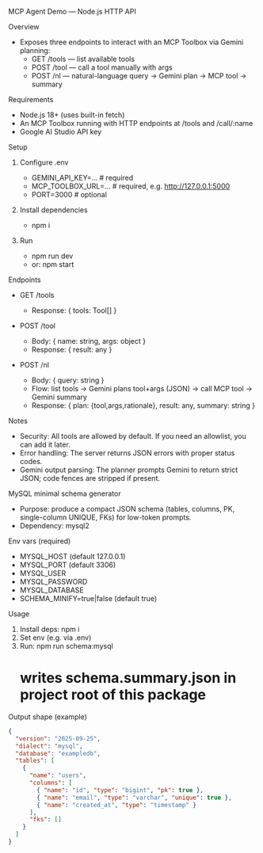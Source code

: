 MCP Agent Demo — Node.js HTTP API

Overview

- Exposes three endpoints to interact with an MCP Toolbox via Gemini planning:
  - GET /tools — list available tools
  - POST /tool — call a tool manually with args
  - POST /nl — natural-language query → Gemini plan → MCP tool → summary

Requirements

- Node.js 18+ (uses built-in fetch)
- An MCP Toolbox running with HTTP endpoints at /tools and /call/:name
- Google AI Studio API key

Setup

1. Configure .env

   - GEMINI_API_KEY=... # required
   - MCP_TOOLBOX_URL=... # required, e.g. http://127.0.0.1:5000
   - PORT=3000 # optional

2. Install dependencies

   - npm i

3. Run
   - npm run dev
   - or: npm start

Endpoints

- GET /tools

  - Response: { tools: Tool[] }

- POST /tool

  - Body: { name: string, args: object }
  - Response: { result: any }

- POST /nl
  - Body: { query: string }
  - Flow: list tools → Gemini plans tool+args (JSON) → call MCP tool → Gemini summary
  - Response: { plan: {tool,args,rationale}, result: any, summary: string }

Notes

- Security: All tools are allowed by default. If you need an allowlist, you can add it later.
- Error handling: The server returns JSON errors with proper status codes.
- Gemini output parsing: The planner prompts Gemini to return strict JSON; code fences are stripped if present.

MySQL minimal schema generator

- Purpose: produce a compact JSON schema (tables, columns, PK, single-column UNIQUE, FKs) for low-token prompts.
- Dependency: mysql2

Env vars (required)

- MYSQL_HOST (default 127.0.0.1)
- MYSQL_PORT (default 3306)
- MYSQL_USER
- MYSQL_PASSWORD
- MYSQL_DATABASE
- SCHEMA_MINIFY=true|false (default true)

Usage

1. Install deps: npm i
2. Set env (e.g. via .env)
3. Run:
   npm run schema:mysql
   # writes schema.summary.json in project root of this package

Output shape (example)

```json
{
  "version": "2025-09-25",
  "dialect": "mysql",
  "database": "exampledb",
  "tables": [
    {
      "name": "users",
      "columns": [
        { "name": "id", "type": "bigint", "pk": true },
        { "name": "email", "type": "varchar", "unique": true },
        { "name": "created_at", "type": "timestamp" }
      ],
      "fks": []
    }
  ]
}
```
